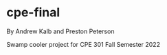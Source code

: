 # cpe-final

By Andrew Kalb and Preston Peterson

Swamp cooler project for CPE 301 Fall Semester 2022
